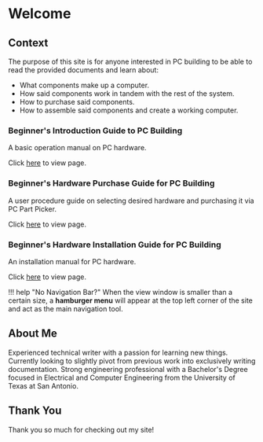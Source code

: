 # Welcome

## Context
The purpose of this site is for anyone interested in PC building to be able to read the provided documents and learn about:

- What components make up a computer.
- How said components work in tandem with the rest of the system.
- How to purchase said components.
- How to assemble said components and create a working computer.

### Beginner's Introduction Guide to PC Building
A basic operation manual on PC hardware.

Click [here](./1-pc/index.html) to view page.

### Beginner's Hardware Purchase Guide for PC Building
A user procedure guide on selecting desired hardware and purchasing it via PC Part Picker.

Click [here](./2-pcpartpickerguide/index.html) to view page.

### Beginner's Hardware Installation Guide for PC Building
An installation manual for PC hardware.

Click [here](./3-partinstall/index.html) to view page.

!!! help "No Navigation Bar?"
    When the view window is smaller than a certain size, a **hamburger menu** will appear at the top left corner of the site and act as the main navigation tool.

## About Me
Experienced technical writer with a passion for learning new things. Currently looking to slightly pivot from previous work into exclusively writing documentation. Strong engineering professional with a Bachelor's Degree focused in Electrical and Computer Engineering from the University of Texas at San Antonio.

## Thank You

Thank you so much for checking out my site!
